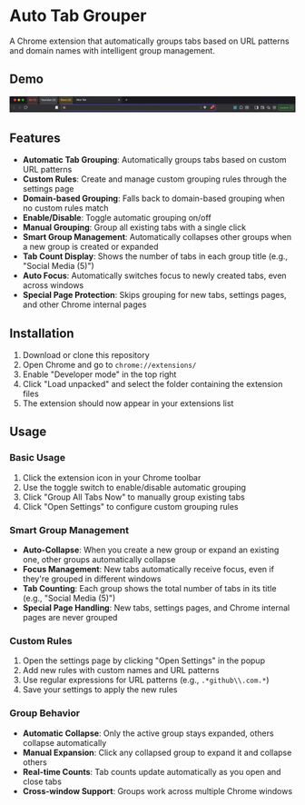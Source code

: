 # Auto Tab Grouper

A Chrome extension that automatically groups tabs based on URL patterns and domain names with intelligent group management.

## Demo

![Auto Tab Grouper Demo](assets/demo.gif)


## Features

- **Automatic Tab Grouping**: Automatically groups tabs based on custom URL patterns
- **Custom Rules**: Create and manage custom grouping rules through the settings page
- **Domain-based Grouping**: Falls back to domain-based grouping when no custom rules match
- **Enable/Disable**: Toggle automatic grouping on/off
- **Manual Grouping**: Group all existing tabs with a single click
- **Smart Group Management**: Automatically collapses other groups when a new group is created or expanded
- **Tab Count Display**: Shows the number of tabs in each group title (e.g., "Social Media (5)")
- **Auto Focus**: Automatically switches focus to newly created tabs, even across windows
- **Special Page Protection**: Skips grouping for new tabs, settings pages, and other Chrome internal pages

## Installation

1. Download or clone this repository
2. Open Chrome and go to `chrome://extensions/`
3. Enable "Developer mode" in the top right
4. Click "Load unpacked" and select the folder containing the extension files
5. The extension should now appear in your extensions list

## Usage

### Basic Usage

1. Click the extension icon in your Chrome toolbar
2. Use the toggle switch to enable/disable automatic grouping
3. Click "Group All Tabs Now" to manually group existing tabs
4. Click "Open Settings" to configure custom grouping rules

### Smart Group Management

- **Auto-Collapse**: When you create a new group or expand an existing one, other groups automatically collapse
- **Focus Management**: New tabs automatically receive focus, even if they're grouped in different windows
- **Tab Counting**: Each group shows the total number of tabs in its title (e.g., "Social Media (5)")
- **Special Page Handling**: New tabs, settings pages, and Chrome internal pages are never grouped

### Custom Rules

1. Open the settings page by clicking "Open Settings" in the popup
2. Add new rules with custom names and URL patterns
3. Use regular expressions for URL patterns (e.g., `.*github\\.com.*`)
4. Save your settings to apply the new rules

### Group Behavior

- **Automatic Collapse**: Only the active group stays expanded, others collapse automatically
- **Manual Expansion**: Click any collapsed group to expand it and collapse others
- **Real-time Counts**: Tab counts update automatically as you open and close tabs
- **Cross-window Support**: Groups work across multiple Chrome windows


